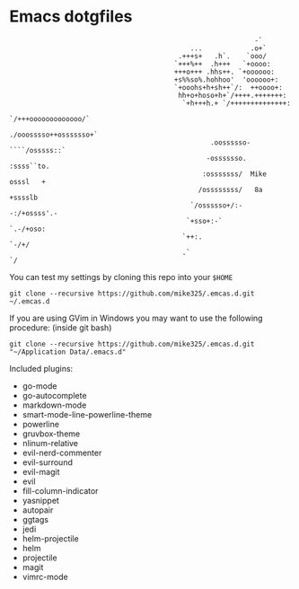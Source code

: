 # Emacs dotgfiles

```shell
                                                             -`
                                             ...            .o+`
                                          .+++s+   .h`.    `ooo/
                                         `+++%++  .h+++   `+oooo:
                                         +++o+++ .hhs++. `+oooooo:
                                         +s%%so%.hohhoo'  'oooooo+:
                                         `+ooohs+h+sh++`/:  ++oooo+:
                                          hh+o+hoso+h+`/++++.+++++++:
                                           `+h+++h.+ `/++++++++++++++:
                                                    `/+++ooooooooooooo/`
                                                   ./ooosssso++osssssso+`
                                                  .oossssso-````/osssss::`
                                                 -osssssso.      :ssss``to.
                                                :osssssss/  Mike  osssl   +
                                               /ossssssss/   8a   +sssslb
                                             `/ossssso+/:-        -:/+ossss'.-
                                            `+sso+:-`                 `.-/+oso:
                                           `++:.                           `-/+/
                                           .`                                 `/
```

You can test my settings by cloning this repo into your `$HOME`

```
git clone --recursive https://github.com/mike325/.emcas.d.git ~/.emcas.d
```

If you are using GVim in Windows you may want to use the following procedure:
(inside git bash)
```
git clone --recursive https://github.com/mike325/.emcas.d.git "~/Application Data/.emacs.d"
```
Included plugins:

+ go-mode
+ go-autocomplete
+ markdown-mode
+ smart-mode-line-powerline-theme
+ powerline
+ gruvbox-theme
+ nlinum-relative
+ evil-nerd-commenter
+ evil-surround
+ evil-magit
+ evil
+ fill-column-indicator
+ yasnippet
+ autopair
+ ggtags
+ jedi
+ helm-projectile
+ helm
+ projectile
+ magit
+ vimrc-mode

